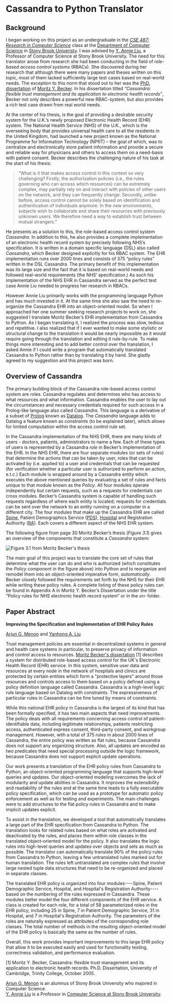 Cassandra to Python Translator
==============================

Background
----------

I began working on this project as an undergraduate in the *[CSE 487: Research in Computer Science](http://www.cs.sunysb.edu/undergrad/cse_courses/cse487.html)* class at the [Department of Computer Science](http://www.cs.sunysb.edu) in [Stony Brook Univeristy](http://www.stonybrook.edu/). I was advised by [Y. Annie Liu](http://www.cs.sunysb.edu/~liu/), a Professor of Computer Science at Stony Brook University. The need for this translator arose from research she had been conducting in the field of *role-based access control systems* (RBACs). She discovered during her research that although there were many papers and theses written on this topic, most of them lacked sufficiently large test cases based on real-world needs. The exception to this norm that stood out to her was the [PhD. dissertation](http://www.cs.sunysb.edu/~stoller/cse592/becker05cassandra-thesis.pdf) of [Moritz Y. Becker](http://research.microsoft.com/en-us/people/moritzb/). In his dissertation titled *“Cassandra: flexible trust management and its application to electronic health records”*, Becker not only describes a powerful new RBAC-system, but also provides a rich test case drawn from real world needs.

At the center of his thesis, is the goal of providing a desirable security system for the U.K.’s newly proposed Electronic Health Record (EHR) system. The National Health Service (NHS) of the U.K., which is the overseeing body that provides universal health care to all the residents in the United Kingdom, had launched a new project known as the National Programme for Information Technology (NPfIT) – the goal of which, was to centralize and electronically store patient information and provide a secure and reliable way for physicians and others to access them on a need-basis with patient consent. Becker describes the challenging nature of his task at the start of his thesis:

> “What is it that makes access control in this context so very challenging? Firstly, the authorization policies (i.e., the rules governing who can access which resources) can be extremely complex, may partially rely on and interact with policies of other users on the network, and they can frequently change. Secondly, unlike before, access control cannot be solely based on identification and authentication of individuals anymore. In the new environments, subjects wish to collaborate and share their resources with previously unknown users. We therefore need a way to establish trust between mutual strangers.”

He presents as a solution to this, the role-based access control system *Cassandra*. In addition to this, he also provides a complete implementation of an electronic health record system by precisely following NHS’s specification. It is written in a domain specific language (DSL) also called *Cassandra*, which Becker designed explicitly for his RBAC system. The EHR implementation runs over 2000 lines and consists of 375 “policy rules” written in the DSL Cassandra. The primary benefit of this implementation was its large size and the fact that it is based on real-world needs and followed real-world requirements (the NHS’ specification.) As such his implementation of the NHS EHR in Cassandra served as the perfect test case Annie Liu needed to progress her research in RBACs.

However Annie Liu primarily works with the programming language Python and has much invested in it. At the same time she also saw the need to re-organize the Cassandra EHR into an object-oriented model. So when I approached her one summer seeking research projects to work on, she suggested I translate Moritz Becker’s EHR implementation from Cassandra to Python. As I began translating it, I realized the process was slow, tedious and repetitive. I also realized that if I ever wanted to make some stylistic or structural change to the translation it would be nearly impossible as it would require going through the translation and editing it rule-by-rule. To make things more interesting and to add better control over the translation, I asked Annie if I could write a program that automatically translated Cassandra to Python rather than by translating it by hand. She gladly agreed to my suggestion and this project was born.

Overview of Cassandra
---------------------
The primary building block of the Cassandra role-based access control system are roles. Cassandra regulates and determines who has access to what resources and what information. Cassandra enables the user to lay out the circumstances and necessary credentials required for such access in a Prolog-like language also called *Cassandra*. This language is a derivative of a subset of [Prolog](https://en.wikipedia.org/wiki/Prolog) known as [Datalog](https://en.wikipedia.org/wiki/Datalog). The *Cassandra* language adds to Datalog a feature known as *constraints* (to be explained later), which allows for limited computation within the access control rule set.

In the Cassandra implementation of the NHS EHR, there are many kinds of users - doctors, patients, administrators to name a few. Each of these types of users is represented by a Cassandra *role* in Becker’s implementation of the EHR. In the NHS EHR, there are four separate modules (or sets of rules) that determine the actions that can be taken by user, roles that can be activated by (i.e. applied to) a user and credentials that can be requested (for verification whether a particular user is authorized to perform an action, e.t.c.) Each module is wrapped around by a Cassandra entity which executes the above mentioned queries by evaluating a set of rules and facts unique to that module known as the *Policy*. All four modules operate independently but certain requests, such as a requests for credentials can cross modules. Becker’s Cassandra system is capable of handling such requests regardless of where each entity is located; requests for credentials can be sent over the network to an entity running on a computer in a different city. The four modules that make up the Cassandra EHR are called [Spine](https://github.com/arjungmenon/Cassandra-to-Python/blob/master/ehr/spine.txt), Patient Demographics Service ([PDS](https://github.com/arjungmenon/Cassandra-to-Python/blob/master/ehr/pds.txt)), [Hospital](https://github.com/arjungmenon/Cassandra-to-Python/blob/master/ehr/hospital.txt) and Registration Authority ([RA](https://github.com/arjungmenon/Cassandra-to-Python/blob/master/ehr/ra.txt)). Each covers a different aspect of the NHS EHR system.

The following figure from page 30 Moritz Becker’s thesis (*Figure 3.1*) gives an overview of the components that constitute a *Cassandra* system:

![Figure 3.1 from Moritz Becker's thesis](https://raw.github.com/arjungmenon/Cassandra-to-Python/master/figure-3.1-cassandra-components.png)

The main goal of this project was to translate the core set of rules that determine what the user can do and who is authorized (which constitutes the *Policy component* in the figure above) into Python and to reorganize and remodel them into an object-oriented imperative form, *automatically*. Becker closely followed the requirements set forth by the NHS for their EHR while writing these policy rules. A complete listing of these policy rules can be found in Appendix A in Mortiz Y. Becker’s Dissertation under the title “Policy rules for NHS electronic health record system” or in the `ehr` folder.

Paper Abstract
--------------
__Improving the Specification and Implementation of EHR Policy Rules__

[Arjun G. Menon](http://arjungmenon.com/) and [Yanhong A. Liu](http://www.cs.sunysb.edu/~liu/)

Trust management policies are essential in decentralized systems in general and health care systems in particular, to preserve privacy of information and control access to resources.  [Moritz Becker's dissertation](http://www.cs.sunysb.edu/~stoller/cse592/becker05cassandra-thesis.pdf) [1] describes a system for distributed role-based access control for the UK's Electronic Health Record (EHR) service. In this system, sensitive user data and resources at every node in the network of hospitals and clinics are protected by certain entities which form a "protective layers" around those resources and controls access to them based on a policy defined using a policy definition language called Cassandra. Cassandra is a high-level logic rule language based on Datalog with constraints. The expressiveness of particular rules in Cassandra can be fine tuned by means of constraints.

While this national EHR policy in Cassandra is the largest of its kind that has been formally specified, it has two main aspects that need improvements.  The policy deals with all requirements concerning access control of patient-identifiable data, including legitimate relationships, patients restricting access, authenticated express consent, third-party consent, and workgroup management.  However, with a total of 375 rules in about 2000 lines of Cassandra, the entire policy was written as flat rules, because Cassandra does not support any organizing structure.   Also, all updates are encoded as two predicates that need special processing outside the logic framework, because Cassandra does not support explicit update operations.

Our work presents a translation of the EHR policy rules from Cassandra to Python, an object-oriented programming language that supports high-level queries and updates.  Our object-oriented modeling overcomes the lack of modularity and update abilities in Cassandra.  It improves the extensibility and readability of the rules and at the same time leads to a fully executable policy specification, which can be used as a prototype for automatic policy enforcement as well as for testing and experiments.  The main challenges were to add structures to the flat policy rules in Cassandra and to make implicit updates explicit.

To assist in the translation, we developed a tool that automatically translates a large part of the EHR specification from Cassandra to Python.  The translation looks for related rules based on what roles are activated and deactivated by the rules,  and places them within role classes in the translated object-oriented model for the policy. It also translates the logic rules into high-level queries and updates over objects and sets as much as possible. The translator can automatically translate 90% of the policy rules from Cassandra to Python, leaving a few untranslated rules marked out for human translation. The rules left untranslated are complex rules that involve large nested tuple data structures that need to be re-organized and placed in separate classes.

The translated EHR policy is organized into four modules----Spine, Patient Demographic Service, Hospital, and Hospital's Registration Authority----based on the numbering of the rules expressed in Cassandra.  These modules better model the four different components of the EHR service.  A class is created for each role, for a total of 58 parameterized roles in the EHR policy, including 25 in Spine, 7 in Patient Demographic Service, 31 in Hospital, and 7 in Hospital's Registration Authority.  The parameters of the roles are naturally expressed as attributes of the corresponding role classes.  The total number of methods in the resulting object-oriented model of the EHR policy is basically  the same as the number of rules.

Overall, this work provides important improvements to this large EHR policy that allow it to be executed easily and used for functionality testing, correctness validation, and performance evaluation.

[1]  Moritz Y. Becker, Cassandra: flexible trust management and its application to electronic health records. Ph.D. Dissertation, University of Cambridge, Trinity College,
October 2005.

[Arjun G. Menon](http://arjungmenon.com/) is an alumnus of Stony Brook University who majored in Computer Science.  
[Y. Annie Liu](http://www.cs.sunysb.edu/~liu/) is a Professor in [Computer Science at Stony Brook University](http://www.cs.sunysb.edu/).
